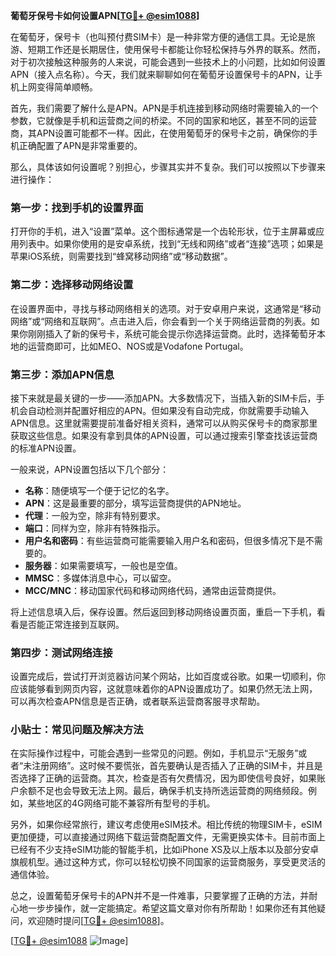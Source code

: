 **葡萄牙保号卡如何设置APN[[TG💪+ @esim1088](https://t.me/s/esim1088)]**

在葡萄牙，保号卡（也叫预付费SIM卡）是一种非常方便的通信工具。无论是旅游、短期工作还是长期居住，使用保号卡都能让你轻松保持与外界的联系。然而，对于初次接触这种服务的人来说，可能会遇到一些技术上的小问题，比如如何设置APN（接入点名称）。今天，我们就来聊聊如何在葡萄牙设置保号卡的APN，让手机上网变得简单顺畅。

首先，我们需要了解什么是APN。APN是手机连接到移动网络时需要输入的一个参数，它就像是手机和运营商之间的桥梁。不同的国家和地区，甚至不同的运营商，其APN设置可能都不一样。因此，在使用葡萄牙的保号卡之前，确保你的手机正确配置了APN是非常重要的。

那么，具体该如何设置呢？别担心，步骤其实并不复杂。我们可以按照以下步骤来进行操作：

### 第一步：找到手机的设置界面

打开你的手机，进入“设置”菜单。这个图标通常是一个齿轮形状，位于主屏幕或应用列表中。如果你使用的是安卓系统，找到“无线和网络”或者“连接”选项；如果是苹果iOS系统，则需要找到“蜂窝移动网络”或“移动数据”。

### 第二步：选择移动网络设置

在设置界面中，寻找与移动网络相关的选项。对于安卓用户来说，这通常是“移动网络”或“网络和互联网”。点击进入后，你会看到一个关于网络运营商的列表。如果你刚刚插入了新的保号卡，系统可能会提示你选择运营商。此时，选择葡萄牙本地的运营商即可，比如MEO、NOS或是Vodafone Portugal。

### 第三步：添加APN信息

接下来就是最关键的一步——添加APN。大多数情况下，当插入新的SIM卡后，手机会自动检测并配置好相应的APN。但如果没有自动完成，你就需要手动输入APN信息。这里就需要提前准备好相关资料，通常可以从购买保号卡的商家那里获取这些信息。如果没有拿到具体的APN设置，可以通过搜索引擎查找该运营商的标准APN设置。

一般来说，APN设置包括以下几个部分：
- **名称**：随便填写一个便于记忆的名字。
- **APN**：这是最重要的部分，填写运营商提供的APN地址。
- **代理**：一般为空，除非有特别要求。
- **端口**：同样为空，除非有特殊指示。
- **用户名和密码**：有些运营商可能需要输入用户名和密码，但很多情况下是不需要的。
- **服务器**：如果需要填写，一般也是空值。
- **MMSC**：多媒体消息中心，可以留空。
- **MCC/MNC**：移动国家代码和移动网络代码，通常由运营商提供。

将上述信息填入后，保存设置。然后返回到移动网络设置页面，重启一下手机，看看是否能正常连接到互联网。

### 第四步：测试网络连接

设置完成后，尝试打开浏览器访问某个网站，比如百度或谷歌。如果一切顺利，你应该能够看到网页内容，这就意味着你的APN设置成功了。如果仍然无法上网，可以再次检查APN信息是否正确，或者联系运营商客服寻求帮助。

### 小贴士：常见问题及解决方法

在实际操作过程中，可能会遇到一些常见的问题。例如，手机显示“无服务”或者“未注册网络”。这时候不要慌张，首先要确认是否插入了正确的SIM卡，并且是否选择了正确的运营商。其次，检查是否有欠费情况，因为即使信号良好，如果账户余额不足也会导致无法上网。最后，确保手机支持所选运营商的网络频段。例如，某些地区的4G网络可能不兼容所有型号的手机。

另外，如果你经常旅行，建议考虑使用eSIM技术。相比传统的物理SIM卡，eSIM更加便捷，可以直接通过网络下载运营商配置文件，无需更换实体卡。目前市面上已经有不少支持eSIM功能的智能手机，比如iPhone XS及以上版本以及部分安卓旗舰机型。通过这种方式，你可以轻松切换不同国家的运营商服务，享受更灵活的通信体验。

总之，设置葡萄牙保号卡的APN并不是一件难事，只要掌握了正确的方法，并耐心地一步步操作，就一定能搞定。希望这篇文章对你有所帮助！如果你还有其他疑问，欢迎随时提问[[TG💪+ @esim1088](https://t.me/s/esim1088)]。

[[TG💪+ @esim1088](https://t.me/s/esim1088) ![Image](https://i.postimg.cc/4NQfJmqS/Snipaste-2025-05-13-00-14-12.png)]